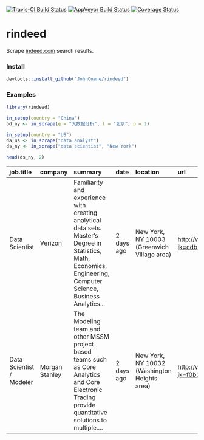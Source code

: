 [![Travis-CI Build Status](https://travis-ci.org/JohnCoene/rindeed.svg?branch=master)](https://travis-ci.org/JohnCoene/rindeed)
[![AppVeyor Build Status](https://ci.appveyor.com/api/projects/status/github/JohnCoene/rindeed?branch=master&svg=true)](https://ci.appveyor.com/project/JohnCoene/rindeed)
[![Coverage Status](https://img.shields.io/coveralls/JohnCoene/rindeed.svg)](https://coveralls.io/r/JohnCoene/rindeed?branch=master)

rindeed
=======

Scrape [indeed.com](www.indeed.com) search results.

### Install

``` r
devtools::install_github("JohnCoene/rindeed")
```

### Examples

``` r
library(rindeed)

in_setup(country = "China")
bd_ny <- in_scrape(q = "大数据分析", l = "北京", p = 2)

in_setup(country = "US")
da_us <- in_scrape("data analyst")
ds_ny <- in_scrape("data scientist", "New York")

head(ds_ny, 2)
```

| job.title                | company        | summary                                                                                                                                                             | date       | location                                     | url                                                                       |
|:-------------------------|:---------------|:--------------------------------------------------------------------------------------------------------------------------------------------------------------------|:-----------|:---------------------------------------------|:--------------------------------------------------------------------------|
| Data Scientist           | Verizon        | Familiarity and experience with creating analytical data sets. Master’s Degree in Statistics, Math, Economics, Engineering, Computer Science, Business Analytics... | 2 days ago | New York, NY 10003 (Greenwich Village area)  | <http://www.indeed.com/rc/clk?jk=cdb4ec912f0a7ad7&fccid=f7029f63fe5c906e> |
| Data Scientist / Modeler | Morgan Stanley | The Modeling team and other MSSM project based teams such as Core Analytics and Core Electronic Trading provide quantitative solutions to multiple....              | 2 days ago | New York, NY 10032 (Washington Heights area) | <http://www.indeed.com/rc/clk?jk=f0b32c73f8383044&fccid=0c39fb2c91742dcf> |
